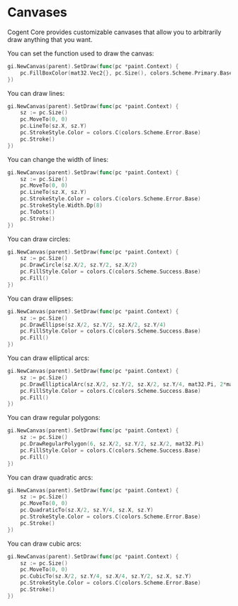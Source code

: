 # Canvases

Cogent Core provides customizable canvases that allow you to arbitrarily draw anything that you want.

You can set the function used to draw the canvas:

```Go
gi.NewCanvas(parent).SetDraw(func(pc *paint.Context) {
    pc.FillBoxColor(mat32.Vec2{}, pc.Size(), colors.Scheme.Primary.Base)
})
```

You can draw lines:

```Go
gi.NewCanvas(parent).SetDraw(func(pc *paint.Context) {
    sz := pc.Size()
    pc.MoveTo(0, 0)
    pc.LineTo(sz.X, sz.Y)
    pc.StrokeStyle.Color = colors.C(colors.Scheme.Error.Base)
    pc.Stroke()
})
```

You can change the width of lines:

```Go
gi.NewCanvas(parent).SetDraw(func(pc *paint.Context) {
    sz := pc.Size()
    pc.MoveTo(0, 0)
    pc.LineTo(sz.X, sz.Y)
    pc.StrokeStyle.Color = colors.C(colors.Scheme.Error.Base)
    pc.StrokeStyle.Width.Dp(8)
    pc.ToDots()
    pc.Stroke()
})
```

You can draw circles:

```Go
gi.NewCanvas(parent).SetDraw(func(pc *paint.Context) {
    sz := pc.Size()
    pc.DrawCircle(sz.X/2, sz.Y/2, sz.X/2)
    pc.FillStyle.Color = colors.C(colors.Scheme.Success.Base)
    pc.Fill()
})
```

You can draw ellipses:

```Go
gi.NewCanvas(parent).SetDraw(func(pc *paint.Context) {
    sz := pc.Size()
    pc.DrawEllipse(sz.X/2, sz.Y/2, sz.X/2, sz.Y/4)
    pc.FillStyle.Color = colors.C(colors.Scheme.Success.Base)
    pc.Fill()
})
```

You can draw elliptical arcs:

```Go
gi.NewCanvas(parent).SetDraw(func(pc *paint.Context) {
    sz := pc.Size()
    pc.DrawEllipticalArc(sz.X/2, sz.Y/2, sz.X/2, sz.Y/4, mat32.Pi, 2*mat32.Pi)
    pc.FillStyle.Color = colors.C(colors.Scheme.Success.Base)
    pc.Fill()
})
```

You can draw regular polygons:

```Go
gi.NewCanvas(parent).SetDraw(func(pc *paint.Context) {
    sz := pc.Size()
    pc.DrawRegularPolygon(6, sz.X/2, sz.Y/2, sz.X/2, mat32.Pi)
    pc.FillStyle.Color = colors.C(colors.Scheme.Success.Base)
    pc.Fill()
})
```

You can draw quadratic arcs:

```Go
gi.NewCanvas(parent).SetDraw(func(pc *paint.Context) {
    sz := pc.Size()
    pc.MoveTo(0, 0)
    pc.QuadraticTo(sz.X/2, sz.Y/4, sz.X, sz.Y)
    pc.StrokeStyle.Color = colors.C(colors.Scheme.Error.Base)
    pc.Stroke()
})
```

You can draw cubic arcs:

```Go
gi.NewCanvas(parent).SetDraw(func(pc *paint.Context) {
    sz := pc.Size()
    pc.MoveTo(0, 0)
    pc.CubicTo(sz.X/2, sz.Y/4, sz.X/4, sz.Y/2, sz.X, sz.Y)
    pc.StrokeStyle.Color = colors.C(colors.Scheme.Error.Base)
    pc.Stroke()
})
```
